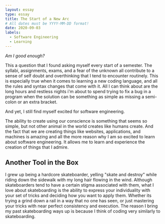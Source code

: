 ```yaml
---
layout: essay
type: essay
title: The Start of a New Arc
# All dates must be YYYY-MM-DD format!
date: 2020-09-03
labels:
  - Software Engineering 
  - Learning
---
```




*Am I good enough?*

This a question that I found asking myself every start of a semester. The syllabi, assignments, exams, and a fear of the unknown all contribute to a sense of self doubt and overthinking that I tend to encounter routinely. This is especially true when it comes to learning a new coding language, and all the rules and syntax changes that come with it. All I can think about are the long hours and restless nights i'm about to spend trying to fix a bug in a program when the solution can be something as simple as missing a semi-colon or an extra bracket. 

And yet, I still find myself excited for software engineering. 

The ability to create using our conscience is something that seems so simple, but not other animal in the world creates like humans create. And the fact that we are creating things like websites, applications, and machines is amazing and all the more reason why I am so excited to learn about software engineering. It allows me to learn and experience the creation of things that I admire. 



## Another Tool in the Box

I grew up being a hardcore skateboarder, yelling "skate and destroy" while riding down the sidewalk with my long hair flowing in the wind. Although skateboarders tend to have a certain stigma associated with them, what I love about skateboarding is the ability to express your individuality with your set of tricks and deciding how you want to apply them. Whether its trying a grind down a rail in a way that no one has seen, or just mastering your tricks with near perfect consistency and execution. The reason I bring my past skateboarding ways up is because I think of coding very similarly to skateboarding.
